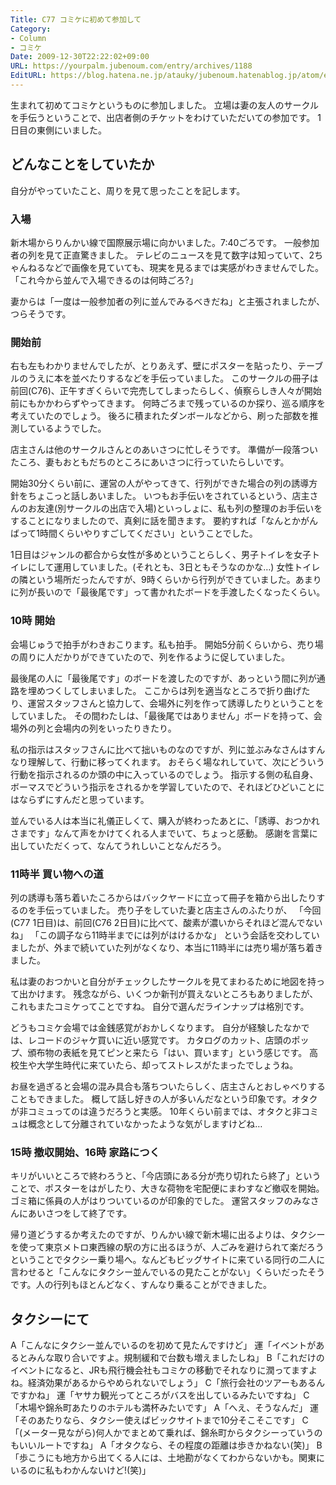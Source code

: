 ```yaml
---
Title: C77 コミケに初めて参加して
Category:
- Column
- コミケ
Date: 2009-12-30T22:22:02+09:00
URL: https://yourpalm.jubenoum.com/entry/archives/1188
EditURL: https://blog.hatena.ne.jp/atauky/jubenoum.hatenablog.jp/atom/entry/6653458415120884938
---
```


生まれて初めてコミケというものに参加しました。
立場は妻の友人のサークルを手伝うということで、出店者側のチケットをわけていただいての参加です。
1日目の東側にいました。

<h2>どんなことをしていたか</h2>
自分がやっていたこと、周りを見て思ったことを記します。

<h3>入場</h3>
新木場からりんかい線で国際展示場に向かいました。7:40ごろです。
一般参加者の列を見て正直驚きました。
テレビのニュースを見て数字は知っていて、2ちゃんねるなどで画像を見ていても、現実を見るまでは実感がわきませんでした。
「これ今から並んで入場できるのは何時ごろ?」

妻からは「一度は一般参加者の列に並んでみるべきだね」と主張されましたが、つらそうです。

<h3>開始前</h3>
右も左もわかりませんでしたが、とりあえず、壁にポスターを貼ったり、テーブルのうえに本を並べたりするなどを手伝っていました。
このサークルの冊子は前回(C76)、正午すぎくらいで完売してしまったらしく、偵察らしき人々が開始前にもかかわらずやってきます。
何時ごろまで残っているのか探り、巡る順序を考えていたのでしょう。
後ろに積まれたダンボールなどから、刷った部数を推測しているようでした。

店主さんは他のサークルさんとのあいさつに忙しそうです。
準備が一段落ついたころ、妻もおともだちのところにあいさつに行っていたらしいです。

開始30分くらい前に、運営の人がやってきて、行列ができた場合の列の誘導方針をちょこっと話しあいました。
いつもお手伝いをされているという、店主さんのお友達(別サークルの出店で入場)といっしょに、私も列の整理のお手伝いをすることになりましたので、真剣に話を聞きます。
要約すれば「なんとかがんばって1時間くらいやりすごしてください」ということでした。

1日目はジャンルの都合から女性が多めということらしく、男子トイレを女子トイレにして運用していました。(それとも、3日ともそうなのかな…)
女性トイレの隣という場所だったんですが、9時くらいから行列ができていました。あまりに列が長いので「最後尾です」って書かれたボードを手渡したくなったくらい。

<h3>10時 開始</h3>
会場じゅうで拍手がわきおこります。私も拍手。
開始5分前くらいから、売り場の周りに人だかりができていたので、列を作るように促していました。

最後尾の人に「最後尾です」のボードを渡したのですが、あっという間に列が通路を埋めつくしてしまいました。
ここからは列を適当なところで折り曲げたり、運営スタッフさんと協力して、会場外に列を作って誘導したりということをしていました。
その間わたしは、「最後尾ではありません」ボードを持って、会場外の列と会場内の列をいったりきたり。

私の指示はスタッフさんに比べて拙いものなのですが、列に並ぶみなさんはすんなり理解して、行動に移ってくれます。
おそらく場なれしていて、次にどういう行動を指示されるのか頭の中に入っているのでしょう。
指示する側の私自身、ボーマスでどういう指示をされるかを学習していたので、それほどひどいことにはならずにすんだと思っています。

並んでいる人は本当に礼儀正しくて、購入が終わったあとに、「誘導、おつかれさまです」なんて声をかけてくれる人までいて、ちょっと感動。
感謝を言葉に出していただくって、なんてうれしいことなんだろう。

<h3>11時半 買い物への道</h3>
列の誘導も落ち着いたころからはバックヤードに立って冊子を箱から出したりするのを手伝っていました。
売り子をしていた妻と店主さんのふたりが、
「今回(C77 1日目)は、前回(C76 2日目)に比べて、酸素が濃いからそれほど混んでないね」
「この調子なら11時半までには列がはけるかな」
という会話を交わしていましたが、外まで続いていた列がなくなり、本当に11時半には売り場が落ち着きました。

私は妻のおつかいと自分がチェックしたサークルを見てまわるために地図を持って出かけます。
残念ながら、いくつか新刊が買えないところもありましたが、これもまたコミケってことですね。
自分で選んだラインナップは格別です。

どうもコミケ会場では金銭感覚がおかしくなります。
自分が経験したなかでは、レコードのジャケ買いに近い感覚です。
カタログのカット、店頭のポップ、頒布物の表紙を見てピンと来たら「はい、買います」という感じです。
高校生や大学生時代に来ていたら、却ってストレスがたまったでしょうね。

お昼を過ぎると会場の混み具合も落ちついたらしく、店主さんとおしゃべりすることもできました。
概して話し好きの人が多いんだなという印象です。オタクが非コミュってのは違うだろうと実感。
10年くらい前までは、オタクと非コミュは概念として分離されていなかったような気がしますけどね…

<h3>15時 撤収開始、16時 家路につく</h3>
キリがいいところで終わろうと、「今店頭にある分が売り切れたら終了」ということで、ポスターをはがしたり、大きな荷物を宅配便にまわすなど撤収を開始。
ゴミ箱に係員の人がはりついているのが印象的でした。
運営スタッフのみなさんにあいさつをして終了です。

帰り道どうするか考えたのですが、りんかい線で新木場に出るよりは、タクシーを使って東京メトロ東西線の駅の方に出るほうが、人ごみを避けられて楽だろうということでタクシー乗り場へ。なんどもビッグサイトに来ている同行の二人に言わせると「こんなにタクシー並んでいるの見たことがない」くらいだったそうです。人の行列もほとんどなく、すんなり乗ることができました。

<h2>タクシーにて</h2>
A「こんなにタクシー並んでいるのを初めて見たんですけど」
運「イベントがあるとみんな取り合いですよ。規制緩和で台数も増えましたしね」
B「これだけのイベントになると、JRも飛行機会社もコミケの移動でそれなりに潤ってますよね。経済効果があるからやめられないでしょう」
C「旅行会社のツアーもあるんですかね」
運「ヤサカ観光ってところがバスを出しているみたいですね」
C「木場や錦糸町あたりのホテルも満杯みたいです」
A「へえ、そうなんだ」
運「そのあたりなら、タクシー使えばビックサイトまで10分そこそこです」
C「(メーター見ながら)何人かでまとめて乗れば、錦糸町からタクシーっていうのもいいルートですね」
A「オタクなら、その程度の距離は歩きかねない(笑)」
B「歩こうにも地方から出てくる人には、土地勘がなくてわからないかも。関東にいるのに私もわかんないけど!(笑)」

